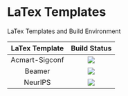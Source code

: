 # LaTex Templates

LaTex Templates and Build Environment

| LaTex Template | Build Status |
|:--------------:|:------------:|
| Acmart-Sigconf | ![](https://github.com/ArmageddonKnight/Acmart-Sigconf/workflows/build/badge.svg) |
| Beamer         | ![](https://github.com/ArmageddonKnight/Beamer/workflows/build/badge.svg) |
| NeurIPS        | ![](https://github.com/ArmageddonKnight/NeurIPS/workflows/build/badge.svg) |
